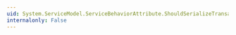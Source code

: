 ```yaml
---
uid: System.ServiceModel.ServiceBehaviorAttribute.ShouldSerializeTransactionAutoCompleteOnSessionClose
internalonly: False
---
```

